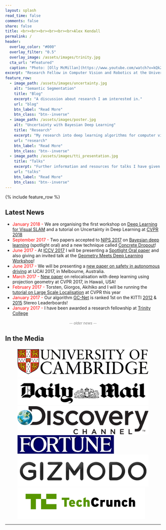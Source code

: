 ```yaml
---
layout: splash
read_time: false
comments: false
share: false
title: <br><br><br><br><br><br>Alex Kendall
permalink: /
header:
  overlay_color: "#000"
  overlay_filter: "0.5"
  overlay_image: /assets/images/trinity.jpg
  cta_url: "#featured"
  caption: "Photo: [Olly McMillan](https://www.youtube.com/watch?v=kQkZeXHfgwA&t=1s)"
excerpt: "Research Fellow in Computer Vision and Robotics at the University of Cambridge<br><br><br>"
feature_row:
  - image_path: /assets/images/uncertainty.jpg
    alt: "Semantic Segmentation"
    title: "Blog"
    excerpt: "A discussion about research I am interested in."
    url: "blog"
    btn_label: "Read More"
    btn_class: "btn--inverse"
  - image_path: /assets/images/poster.jpg
    alt: "Uncertainty with Bayesian Deep Learning"
    title: "Research"
    excerpt: "My research into deep learning algorithms for computer vision and robotics."
    url: "research"
    btn_label: "Read More"
    btn_class: "btn--inverse"
  - image_path: /assets/images/tti_presentation.jpg
    title: "Talks"
    excerpt: "Further information and resources for talks I have given."
    url: "talks"
    btn_label: "Read More"
    btn_class: "btn--inverse"
---
```


<div id='featured'></div>

{% include feature_row %}

## Latest News
* <span style="color:red">January 2018 -</span> We are organising the first workshop on [Deep Learning for Visual SLAM](http://www.visualslam.ai) and a tutorial on Uncertainty in Deep Learning at [CVPR 2018](http://cvpr2018.thecvf.com/)
* <span style="color:red">September 2017 -</span> Two papers accepted to [NIPS 2017](https://nips.cc/) on [Bayesian deep learning](https://arxiv.org/pdf/1703.04977.pdf) (spotlight oral) and a new technique called [Concrete Dropout](https://arxiv.org/pdf/1705.07832.pdf)!
* <span style="color:red">June 2017 -</span> At [ICCV 2017](http://iccv2017.thecvf.com/) I will be presenting a [Spotlight Oral paper](https://arxiv.org/pdf/1703.04309.pdf) and also giving an invited talk at the [Geometry Meets Deep Learning Workshop](https://sites.google.com/site/deepgeometry2017/home)!
* <span style="color:red">June 2017 -</span> We will be presenting a [new paper on safety in autonomous driving](https://www.ijcai.org/proceedings/2017/0661.pdf) at IJCAI 2017, in Melbourne, Australia.
* <span style="color:red">March 2017 -</span> [New paper](https://arxiv.org/abs/1704.00390) on relocalisation with deep learning using projection geometry at CVPR 2017, in Hawaii, USA!
* <span style="color:red">February 2017 -</span> Torsten, Giorgos, Akihiko and I will be running the [tutorial on Large Scale Localisation](https://sites.google.com/view/lsvpr2017/home) at CVPR this year
* <span style="color:red">January 2017 -</span> Our algorithm [GC-Net](https://arxiv.org/pdf/1703.04309.pdf) is ranked 1st on the KITTI [2012](http://www.cvlibs.net/datasets/kitti/eval_stereo_flow.php?benchmark=stereo) & [2015](http://www.cvlibs.net/datasets/kitti/eval_scene_flow.php?benchmark=stereo) Stereo Leaderboards!
* <span style="color:red">January 2017 -</span> I have been awarded a research fellowship at [Trinity College](https://www.trin.cam.ac.uk/)


<center><a style="color:gray;cursor: pointer; cursor: hand;" onclick="toggle_visibility('old_news');"><small><i>-- older news --</i></small></a></center>
<div id="old_news" style="display:none;">
<ul>
<li><span style="color:red">December 2016 -</span> [SegNet](https://arxiv.org/pdf/1511.00561v3.pdf) has just been published in IEEE Transactions on Pattern Analysis and Machine Intelligence</li>
<li><span style="color:red">May 2016 -</span> We are presenting our <a href="http://arxiv.org/abs/1509.05909">paper</a> on probabilistic localisation with deep learning at ICRA in Stockholm, Sweden</li>
<li><span style="color:red">December 2015 -</span> We are presenting our <a href="http://www.cv-foundation.org/openaccess/content_iccv_2015/papers/Kendall_PoseNet_A_Convolutional_ICCV_2015_paper.pdf">paper</a> on localisation with deep learning at ICCV in Santiago, Chile</li>
</ul>
</div>
     

<script type="text/javascript">
   function toggle_visibility(block_id) {
       var e = document.getElementById(block_id);
       if(e.style.display == 'block')
          e.style.display = 'none';
       else
          e.style.display = 'block';
   }
</script>	

## In the Media

<figure class="six">
	<a href="http://www.cam.ac.uk/research/news/teaching-machines-to-see-new-smartphone-based-system-could-accelerate-development-of-driverless-cars"><img src="/assets/images/logos/cam.png"></a>
	<a href="http://www.dailymail.co.uk/sciencetech/article-3371075/See-world-eyes-driverless-car-town-Interactive-tool-reveals-autonomous-vehicles-navigate-streets.html"><img src="/assets/images/logos/dailymail.jpg"></a>
	<a href="http://www.seeker.com/a-way-for-driverless-cars-to-see-the-road-and-react-1770642552.html"><img src="/assets/images/logos/discovery.png"></a>
	<a href="http://fortune.com/2015/12/29/driverless-car-sensor-segnet/"><img src="/assets/images/logos/fortune.gif"></a>
	<a href="http://gizmodo.com/engineers-are-teaching-your-smartphone-to-think-like-an-1749040590"><img src="/assets/images/logos/gizmodo.png"></a>
	<a href="https://techcrunch.com/2015/12/22/a-new-system-lets-self-driving-cars-learn-streets-on-the-fly/"><img src="/assets/images/logos/techcrunch.png"></a>
</figure>

---


